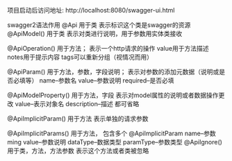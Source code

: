 项目启动后访问地址: http://localhost:8080/swagger-ui.html

swagger2语法作用
@Api                 用于类                  表示标识这个类是swagger的资源
@ApiModel()          用于类                  表示对类进行说明，用于参数用实体类接收 

@ApiOperation()      用于方法；               表示一个http请求的操作
    value用于方法描述 
    notes用于提示内容 
    tags可以重新分组（视情况而用） 
    
@ApiParam()          用于方法，参数，字段说明； 表示对参数的添加元数据（说明或是否必填等） 
    name–参数名 
    value–参数说明 
    required–是否必填
    
@ApiModelProperty()  用于方法，字段           表示对model属性的说明或者数据操作更改 
    value–表示对象名 
    description–描述 
    都可省略 
    
@ApiImplicitParam()  用于方法                表示单独的请求参数
 
@ApiImplicitParams() 用于方法，              包含多个 @ApiImplicitParam
    name–参数ming 
    value–参数说明 
    dataType–数据类型 
    paramType–参数类型 
@ApiIgnore()         用于类，方法，方法参数   表示这个方法或者类被忽略 